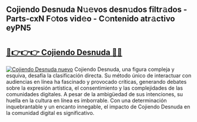 ## Cojiendo Desnuda N𝚞𝚎vos desn𝚞dos filtr𝚊dos - Parts-cxN F𝚘tos vid𝚎o - C𝚘ntenido atr𝚊ctivo eyPN5

# <h2><a href="http://mb8xiek.tromn.icu/?c=Cojiendo+Desnuda">🔗👉👉👉 Cojiendo Desnuda 🔗🔗</a></h2>

[![Cojiendo Desnuda nuevo](https://i.imgur.com/pEAQMta.gif)](http://mb8xiek.tromn.icu/?c=Cojiendo+Desnuda)
Cojiendo Desnuda, una figura compleja y esquiva, desafía la clasificación directa. Su método único de interactuar con audiencias en línea ha fascinado y provocado críticas, generando debates sobre la expresión artística, el consentimiento y las complejidades de las comunidades digitales. A pesar de la ambigüedad de sus intenciones, su huella en la cultura en línea es imborrable. Con una determinación inquebrantable y un encanto innegable, el impacto de Cojiendo Desnuda en la comunidad digital es significativo.
